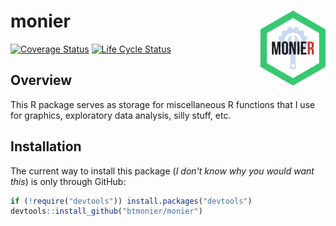
monier <img src="man/figures/monier_logo.svg" align="right" height="120"/>
==========================================================================

[![Coverage Status](https://codecov.io/gh/btmonier/monier/branch/master/graph/badge.svg)](https://codecov.io/gh/btmonier/monier) [![Life Cycle Status](https://img.shields.io/badge/lifecycle-experimental-orange.svg)](https://www.tidyverse.org/lifecycle/#experimental)

Overview
--------

This R package serves as storage for miscellaneous R functions that I use for graphics, exploratory data analysis, silly stuff, etc.

Installation
------------

The current way to install this package (*I don't know why you would want this*) is only through GitHub:

``` r
if (!require("devtools")) install.packages("devtools")
devtools::install_github("btmonier/monier")
```


